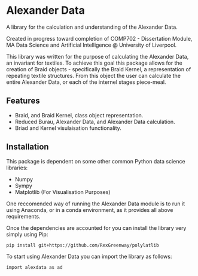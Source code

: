 Alexander Data
==============

A library for the calculation and understanding of the Alexander Data.

Created in progress toward completion of COMP702 - Dissertation
Module, MA Data Science and Artificial Intelligence @ University
of Liverpool.

This library was written for the purpose of calculating the 
Alexander Data, an invariant for textiles. To achieve this goal
this package allows for the creation of Braid objects - 
specifically the Braid Kernel, a representation of repeating
textile structures. From this object the user can calculate the
entire Alexander Data, or each of the internel stages piece-meal.

Features
--------
- Braid, and Braid Kernel, class object representation.
- Reduced Burau, Alexander Data, and Alexander Data calculation.
- Briad and Kernel visulaisation functionality.

Installation
------------
This package is dependent on some other common Python data science
libraries:

- Numpy
- Sympy
- Matplotlib (For Visualisation Purposes)

One reccomended way of running the Alexander Data module is to run
it using Anaconda, or in a conda environment, as it provides all
above requirements.

Once the dependencies are accounted for you can install the library
very simply using Pip:
```
pip install git+https://github.com/RexGreenway/polylatlib
```
To start using Alexander Data you can import the library as follows:
```
import alexdata as ad
```
